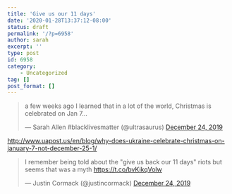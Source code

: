 ```yaml
---
title: 'Give us our 11 days'
date: '2020-01-28T13:37:12-08:00'
status: draft
permalink: '/?p=6958'
author: sarah
excerpt: ''
type: post
id: 6958
category:
    - Uncategorized
tag: []
post_format: []
---
```

> a few weeks ago I learned that in a lot of the world, Christmas is celebrated on Jan 7…
> 
> — Sarah Allen #blacklivesmatter (@ultrasaurus) [December 24, 2019](https://twitter.com/ultrasaurus/status/1209504928420384773?ref_src=twsrc%5Etfw)

<script async="" charset="utf-8" src="https://platform.twitter.com/widgets.js"></script>

http://www.uapost.us/en/blog/why-does-ukraine-celebrate-christmas-on-january-7-not-december-25-1/

> I remember being told about the "give us back our 11 days" riots but seems that was a myth <https://t.co/bvKikqVolw>
> 
> — Justin Cormack (@justincormack) [December 24, 2019](https://twitter.com/justincormack/status/1209515274728345600?ref_src=twsrc%5Etfw)

<script async="" charset="utf-8" src="https://platform.twitter.com/widgets.js"></script>